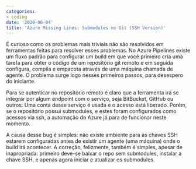 ```yaml
---
categories:
- coding
date: '2020-06-04'
title: 'Azure Missing Lines: Submodules no Git (SSH Version)'
---
```


É curioso como os problemas mais triviais não são resolvidos em ferramentas feitas para resolver esses problemas. No Azure Pipelines existe um fluxo padrão para configurar um build em que você primeiro cria uma tarefa para obter o código de um repositório git remoto e em seguida configura, compila e empacota através de uma máquina chamada de agente. O problema surge logo nesses primeiros passos, para desespero do iniciante.

Para se autenticar no repositório remoto é claro que a ferramenta irá se integrar por algum endpoint com o serviço, seja BitBucket, GitHub ou outros. Uma conta desse serviço é usada e o acesso está liberado. Porém, se o repositório possui submodules, e estes foram configurados como acessos via ssh, a automação do Azure já para de funcionar neste momento.

A causa desse bug é simples: não existe ambiente para as chaves SSH estarem configuradas antes de existir um agente (uma máquina) onde o build irá acontecer. A correção, felizmente, também é simples, apesar de inapropriada: primeiro deve-se baixar o repo sem submodules, instalar a chave SSH, e apenas agora iniciar e atualizar os submodules.